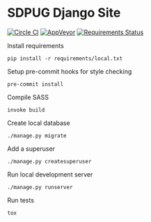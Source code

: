 # SDPUG Django Site

[![Circle CI](https://circleci.com/gh/pythonsd/pythonsd-django/tree/master.svg?style=shield)](https://circleci.com/gh/pythonsd/pythonsd-django/tree/master)
[![AppVeyor](https://ci.appveyor.com/api/projects/status/6u1mssp3co57mi0g/branch/master?svg=true)](https://ci.appveyor.com/project/macro1/pythonsd-django/branch/master)
[![Requirements Status](https://requires.io/github/pythonsd/pythonsd-django/requirements.svg?branch=master)](https://requires.io/github/pythonsd/pythonsd-django/requirements/?branch=master)

Install requirements
```shell
pip install -r requirements/local.txt
```

Setup pre-commit hooks for style checking
```shell
pre-commit install
```

Compile SASS
```shell
invoke build
```

Create local database
```shell
./manage.py migrate
```

Add a superuser
```shell
./manage.py createsuperuser
```

Run local development server
```shell
./manage.py runserver
```

Run tests
```shell
tox
```

